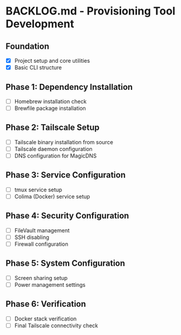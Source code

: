 # BACKLOG.md - Provisioning Tool Development

## Foundation
- [x] Project setup and core utilities
- [x] Basic CLI structure

## Phase 1: Dependency Installation
- [ ] Homebrew installation check
- [ ] Brewfile package installation

## Phase 2: Tailscale Setup
- [ ] Tailscale binary installation from source
- [ ] Tailscale daemon configuration
- [ ] DNS configuration for MagicDNS

## Phase 3: Service Configuration
- [ ] tmux service setup
- [ ] Colima (Docker) service setup

## Phase 4: Security Configuration
- [ ] FileVault management
- [ ] SSH disabling
- [ ] Firewall configuration

## Phase 5: System Configuration
- [ ] Screen sharing setup
- [ ] Power management settings

## Phase 6: Verification
- [ ] Docker stack verification
- [ ] Final Tailscale connectivity check